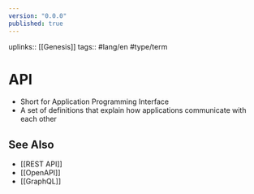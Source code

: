 ```yaml
---
version: "0.0.0"
published: true
---
```

uplinks:: [[Genesis]]
tags:: #lang/en #type/term 
# API
- Short for Application Programming Interface
- A set of definitions that explain how applications communicate with each other
## See Also
- [[REST API]]
- [[OpenAPI]]
- [[GraphQL]]